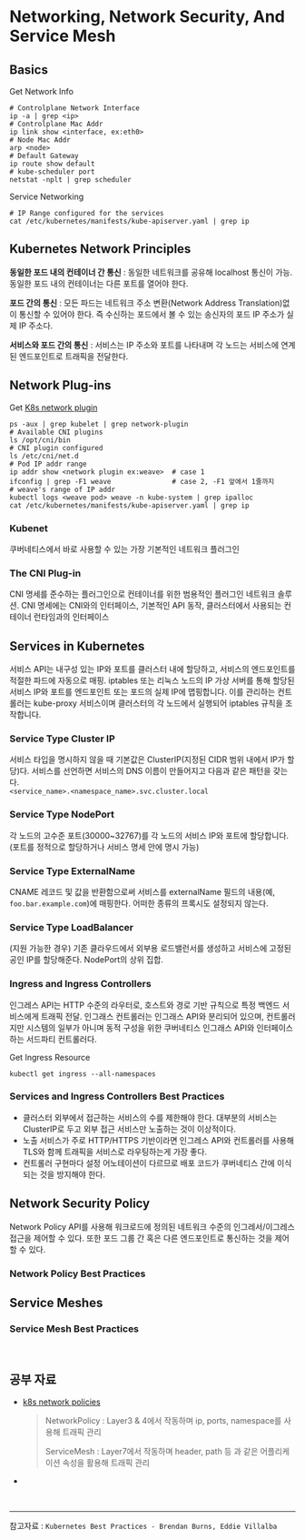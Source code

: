 # Networking, Network Security, And Service Mesh

## Basics

Get Network Info

```shell
# Controlplane Network Interface
ip -a | grep <ip>
# Controlplane Mac Addr
ip link show <interface, ex:eth0>
# Node Mac Addr
arp <node>
# Default Gateway
ip route show default
# kube-scheduler port
netstat -nplt | grep scheduler
```

Service Networking

```shell
# IP Range configured for the services
cat /etc/kubernetes/manifests/kube-apiserver.yaml | grep ip
```

## Kubernetes Network Principles

**동일한 포드 내의 컨테이너 간 통신** : 동일한 네트워크를 공유해 localhost 통신이 가능. 동일한 포드 내의 컨테이너는 다른 포트를 열어야 한다.

**포드 간의 통신** : 모든 파드는 네트워크 주소 변환(Network Address Translation)없이 통신할 수 있어야 한다. 즉 수신하는 포드에서 볼 수 있는 송신자의 포드 IP 주소가 실제 IP 주소다.

**서비스와 포드 간의 통신** : 서비스는 IP 주소와 포트를 나타내며 각 노드는 서비스에 연계된 엔드포인트로 트래픽을 전달한다.

## Network Plug-ins

Get [K8s network plugin](https://kubernetes.io/ko/docs/concepts/extend-kubernetes/compute-storage-net/network-plugins/)

```shell
ps -aux | grep kubelet | grep network-plugin
# Available CNI plugins
ls /opt/cni/bin
# CNI plugin configured
ls /etc/cni/net.d
# Pod IP addr range
ip addr show <network plugin ex:weave>  # case 1
ifconfig | grep -F1 weave               # case 2, -F1 앞에서 1줄까지
# weave's range of IP addr
kubectl logs <weave pod> weave -n kube-system | grep ipalloc
cat /etc/kubernetes/manifests/kube-apiserver.yaml | grep ip
```

### Kubenet

쿠버네티스에서 바로 사용할 수 있는 가장 기본적인 네트워크 플러그인

### The CNI Plug-in

CNI 명세를 준수하는 플러그인으로 컨테이너를 위한 범용적인 플러그인 네트워크 솔루션. CNI 명세에는 CNI와의 인터페이스, 기본적인 API 동작, 클러스터에서 사용되는 컨테이너 런타임과의 인터페이스

## Services in Kubernetes

서비스 API는 내구성 있는 IP와 포트를 클러스터 내에 할당하고, 서비스의 엔드포인트를 적절한 파드에 자동으로 매핑.
iptables 또는 리눅스 노드의 IP 가상 서버를 통해 할당된 서비스 IP와 포트를 엔드포인트 또는 포드의 실제 IP에 맵핑합니다.
이를 관리하는 컨트롤러는 kube-proxy 서비스이며 클러스터의 각 노드에서 실행되어 iptables 규칙을 조작합니다.

### Service Type Cluster IP

서비스 타입을 명시하지 않을 때 기본값은 ClusterIP(지정된 CIDR 범위 내에서 IP가 할당)다.
서비스를 선언하면 서비스의 DNS 이름이 만들어지고 다음과 같은 패턴을 갖는다. <br>
`<service_name>.<namespace_name>.svc.cluster.local`

### Service Type NodePort

각 노드의 고수준 포트(30000~32767)를 각 노드의 서비스 IP와 포트에 할당합니다. (포트를 정적으로 할당하거나 서비스 명세 안에 명시 가능)

### Service Type ExternalName

CNAME 레코드 및 값을 반환함으로써 서비스를 externalName 필드의 내용(예, `foo.bar.example.com`)에 매핑한다. 어떠한 종류의 프록시도 설정되지 않는다.

### Service Type LoadBalancer

(지원 가능한 경우) 기존 클라우드에서 외부용 로드밸런서를 생성하고 서비스에 고정된 공인 IP를 할당해준다. NodePort의 상위 집합.

### Ingress and Ingress Controllers

인그레스 API는 HTTP 수준의 라우터로, 호스트와 경로 기반 규칙으로 특정 백엔드 서비스에게 트래픽 전달.
인그래스 컨트롤러는 인그래스 API와 분리되어 있으며, 컨트롤러지만 시스템의 일부가 아니며 동적 구성을 위한 쿠버네티스 인그래스 API와 인터페이스하는 서드파티 컨트롤러다.

Get Ingress Resource

```shell
kubectl get ingress --all-namespaces
```

### Services and Ingress Controllers Best Practices

- 클러스터 외부에서 접근하는 서비스의 수를 제한해야 한다. 대부분의 서비스는 ClusterIP로 두고 외부 접근 서비스만 노출하는 것이 이상적이다.
- 노출 서비스가 주로 HTTP/HTTPS 기반이라면 인그레스 API와 컨트롤러를 사용해 TLS와 함께 트래픽을 서비스로 라우팅하는게 가장 좋다.
- 컨트롤러 구현마다 설정 어노테이션이 다르므로 배포 코드가 쿠버네티스 간에 이식되는 것을 방지해야 한다.

## Network Security Policy

Network Policy API를 사용해 워크로드에 정의된 네트워크 수준의 인그레서/이그레스 접근을 제어할 수 있다.
또한 포드 그룹 간 혹은 다른 엔드포인트로 통신하는 것을 제어할 수 있다.

### Network Policy Best Practices

## Service Meshes

### Service Mesh Best Practices

<br>

## 공부 자료

- [k8s network policies](https://sandeepbaldawa.medium.com/k8s-network-policies-95ba87ac2251)

  > NetworkPolicy : Layer3 & 4에서 작동하며 ip, ports, namespace를 사용해 트래픽 관리
  >
  > ServiceMesh : Layer7에서 작동하며 header, path 등 과 같은 어플리케이션 속성을 활용해 트래픽 관리

-

<br>

---

참고자료 : `Kubernetes Best Practices - Brendan Burns, Eddie Villalba`
